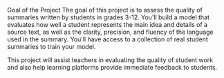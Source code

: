Goal of the Project
The goal of this project is to assess the quality of summaries written by students in grades 3-12. You'll build a model that evaluates how well a student represents the main idea and details of a source text, as well as the clarity, precision, and fluency of the language used in the summary. You'll have access to a collection of real student summaries to train your model.

This project will assist teachers in evaluating the quality of student work and also help learning platforms provide immediate feedback to students.

